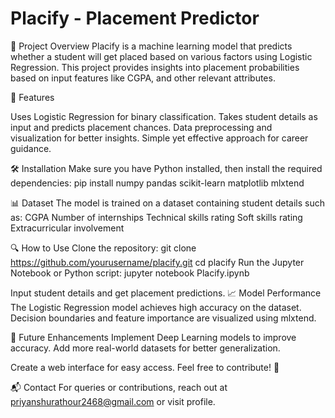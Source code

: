# Placify - Placement Predictor

📌 Project Overview
Placify is a machine learning model that predicts whether a student will get placed based on various factors using Logistic Regression. This project provides insights into placement probabilities based on input features like CGPA, and other relevant attributes.

🚀 Features

Uses Logistic Regression for binary classification.
Takes student details as input and predicts placement chances.
Data preprocessing and visualization for better insights.
Simple yet effective approach for career guidance.

🛠 Installation
Make sure you have Python installed, then install the required dependencies:
pip install numpy pandas scikit-learn matplotlib mlxtend

📊 Dataset
The model is trained on a dataset containing student details such as:
CGPA
Number of internships
Technical skills rating
Soft skills rating
Extracurricular involvement

🔍 How to Use
Clone the repository:
git clone https://github.com/yourusername/placify.git
cd placify
Run the Jupyter Notebook or Python script:
jupyter notebook Placify.ipynb

Input student details and get placement predictions.
📈 Model Performance
The Logistic Regression model achieves high accuracy on the dataset.
Decision boundaries and feature importance are visualized using mlxtend.

🎯 Future Enhancements
Implement Deep Learning models to improve accuracy.
Add more real-world datasets for better generalization.

Create a web interface for easy access.
Feel free to contribute! 🚀

📬 Contact
For queries or contributions, reach out at priyanshurathour2468@gmail.com or visit profile.
